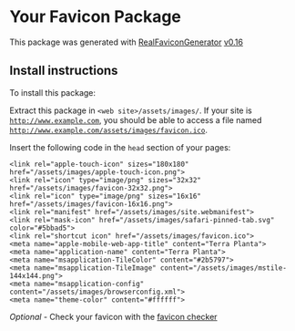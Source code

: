 # Your Favicon Package

This package was generated with [RealFaviconGenerator](https://realfavicongenerator.net/) [v0.16](https://realfavicongenerator.net/change_log#v0.16)

## Install instructions

To install this package:

Extract this package in <code>&lt;web site&gt;/assets/images/</code>. If your site is <code>http://www.example.com</code>, you should be able to access a file named <code>http://www.example.com/assets/images/favicon.ico</code>.

Insert the following code in the `head` section of your pages:

    <link rel="apple-touch-icon" sizes="180x180" href="/assets/images/apple-touch-icon.png">
    <link rel="icon" type="image/png" sizes="32x32" href="/assets/images/favicon-32x32.png">
    <link rel="icon" type="image/png" sizes="16x16" href="/assets/images/favicon-16x16.png">
    <link rel="manifest" href="/assets/images/site.webmanifest">
    <link rel="mask-icon" href="/assets/images/safari-pinned-tab.svg" color="#5bbad5">
    <link rel="shortcut icon" href="/assets/images/favicon.ico">
    <meta name="apple-mobile-web-app-title" content="Terra Planta">
    <meta name="application-name" content="Terra Planta">
    <meta name="msapplication-TileColor" content="#2b5797">
    <meta name="msapplication-TileImage" content="/assets/images/mstile-144x144.png">
    <meta name="msapplication-config" content="/assets/images/browserconfig.xml">
    <meta name="theme-color" content="#ffffff">

*Optional* - Check your favicon with the [favicon checker](https://realfavicongenerator.net/favicon_checker)